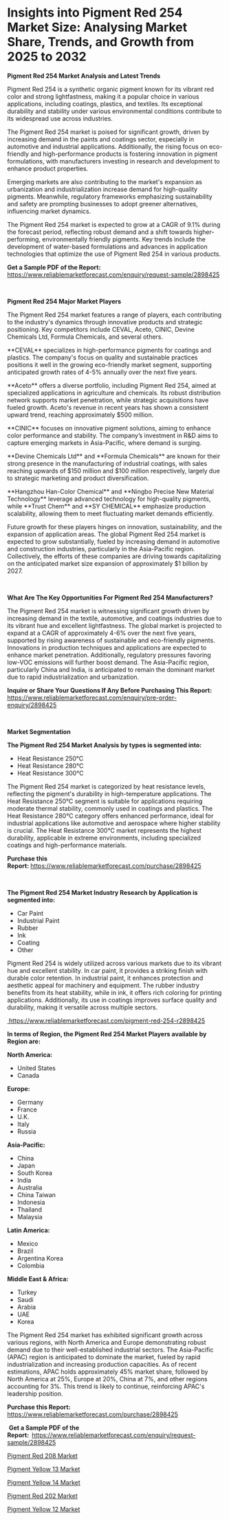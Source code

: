 <p><h1>Insights into Pigment Red 254 Market Size: Analysing Market Share, Trends, and Growth from 2025 to 2032</h1></p><p><strong>Pigment Red 254 Market Analysis and Latest Trends</strong></p>
<p><p>Pigment Red 254 is a synthetic organic pigment known for its vibrant red color and strong lightfastness, making it a popular choice in various applications, including coatings, plastics, and textiles. Its exceptional durability and stability under various environmental conditions contribute to its widespread use across industries.</p><p>The Pigment Red 254 market is poised for significant growth, driven by increasing demand in the paints and coatings sector, especially in automotive and industrial applications. Additionally, the rising focus on eco-friendly and high-performance products is fostering innovation in pigment formulations, with manufacturers investing in research and development to enhance product properties.</p><p>Emerging markets are also contributing to the market's expansion as urbanization and industrialization increase demand for high-quality pigments. Meanwhile, regulatory frameworks emphasizing sustainability and safety are prompting businesses to adopt greener alternatives, influencing market dynamics.</p><p>The Pigment Red 254 market is expected to grow at a CAGR of 9.1% during the forecast period, reflecting robust demand and a shift towards higher-performing, environmentally friendly pigments. Key trends include the development of water-based formulations and advances in application technologies that optimize the use of Pigment Red 254 in various products.</p></p>
<p><strong>Get a Sample PDF of the Report:&nbsp;</strong> <a href="https://www.reliablemarketforecast.com/enquiry/request-sample/2898425?utm_campaign=1998&utm_medium=2&utm_source=Github&utm_content=ia&utm_term=15032025&utm_id=pigment-red-254">https://www.reliablemarketforecast.com/enquiry/request-sample/2898425</a></p>
<p>&nbsp;</p>
<p><strong>Pigment Red 254 Major Market Players</strong></p>
<p><p>The Pigment Red 254 market features a range of players, each contributing to the industry's dynamics through innovative products and strategic positioning. Key competitors include CEVAL, Aceto, CINIC, Devine Chemicals Ltd, Formula Chemicals, and several others.</p><p>**CEVAL** specializes in high-performance pigments for coatings and plastics. The company's focus on quality and sustainable practices positions it well in the growing eco-friendly market segment, supporting anticipated growth rates of 4-5% annually over the next five years.</p><p>**Aceto** offers a diverse portfolio, including Pigment Red 254, aimed at specialized applications in agriculture and chemicals. Its robust distribution network supports market penetration, while strategic acquisitions have fueled growth. Aceto's revenue in recent years has shown a consistent upward trend, reaching approximately $500 million.</p><p>**CINIC** focuses on innovative pigment solutions, aiming to enhance color performance and stability. The company’s investment in R&D aims to capture emerging markets in Asia-Pacific, where demand is surging. </p><p>**Devine Chemicals Ltd** and **Formula Chemicals** are known for their strong presence in the manufacturing of industrial coatings, with sales reaching upwards of $150 million and $100 million respectively, largely due to strategic marketing and product diversification.</p><p>**Hangzhou Han-Color Chemical** and **Ningbo Precise New Material Technology** leverage advanced technology for high-quality pigments, while **Trust Chem** and **SY CHEMICAL** emphasize production scalability, allowing them to meet fluctuating market demands efficiently.</p><p>Future growth for these players hinges on innovation, sustainability, and the expansion of application areas. The global Pigment Red 254 market is expected to grow substantially, fueled by increasing demand in automotive and construction industries, particularly in the Asia-Pacific region. Collectively, the efforts of these companies are driving towards capitalizing on the anticipated market size expansion of approximately $1 billion by 2027.</p></p>
<p>&nbsp;</p>
<p><strong>What Are The Key Opportunities For Pigment Red 254 Manufacturers?</strong></p>
<p><p>The Pigment Red 254 market is witnessing significant growth driven by increasing demand in the textile, automotive, and coatings industries due to its vibrant hue and excellent lightfastness. The global market is projected to expand at a CAGR of approximately 4-6% over the next five years, supported by rising awareness of sustainable and eco-friendly pigments. Innovations in production techniques and applications are expected to enhance market penetration. Additionally, regulatory pressures favoring low-VOC emissions will further boost demand. The Asia-Pacific region, particularly China and India, is anticipated to remain the dominant market due to rapid industrialization and urbanization.</p></p>
<p><strong>Inquire or Share Your Questions If Any Before Purchasing This Report:</strong> <a href="https://www.reliablemarketforecast.com/enquiry/pre-order-enquiry/2898425?utm_campaign=1998&utm_medium=2&utm_source=Github&utm_content=ia&utm_term=15032025&utm_id=pigment-red-254">https://www.reliablemarketforecast.com/enquiry/pre-order-enquiry/2898425</a></p>
<p>&nbsp;</p>
<p><strong>Market Segmentation</strong></p>
<p><strong>The Pigment Red 254 Market Analysis by types is segmented into:</strong></p>
<p><ul><li>Heat Resistance 250℃</li><li>Heat Resistance 280℃</li><li>Heat Resistance 300℃</li></ul></p>
<p><p>The Pigment Red 254 market is categorized by heat resistance levels, reflecting the pigment's durability in high-temperature applications. The Heat Resistance 250℃ segment is suitable for applications requiring moderate thermal stability, commonly used in coatings and plastics. The Heat Resistance 280℃ category offers enhanced performance, ideal for industrial applications like automotive and aerospace where higher stability is crucial. The Heat Resistance 300℃ market represents the highest durability, applicable in extreme environments, including specialized coatings and high-performance materials.</p></p>
<p><strong>Purchase this Report:&nbsp;</strong><a href="https://www.reliablemarketforecast.com/purchase/2898425?utm_campaign=1998&utm_medium=2&utm_source=Github&utm_content=ia&utm_term=15032025&utm_id=pigment-red-254">https://www.reliablemarketforecast.com/purchase/2898425</a></p>
<p>&nbsp;</p>
<p><strong>The Pigment Red 254 Market Industry Research by Application is segmented into:</strong></p>
<p><ul><li>Car Paint</li><li>Industrial Paint</li><li>Rubber</li><li>Ink</li><li>Coating</li><li>Other</li></ul></p>
<p><p>Pigment Red 254 is widely utilized across various markets due to its vibrant hue and excellent stability. In car paint, it provides a striking finish with durable color retention. In industrial paint, it enhances protection and aesthetic appeal for machinery and equipment. The rubber industry benefits from its heat stability, while in ink, it offers rich coloring for printing applications. Additionally, its use in coatings improves surface quality and durability, making it versatile across multiple sectors.</p></p>
<p><a href="https://www.reliablemarketforecast.com/pigment-red-254-r2898425?utm_campaign=1998&utm_medium=2&utm_source=Github&utm_content=ia&utm_term=15032025&utm_id=pigment-red-254">&nbsp;https://www.reliablemarketforecast.com/pigment-red-254-r2898425</a></p>
<p><strong>In terms of Region, the Pigment Red 254 Market Players available by Region are:</strong></p>
<p>
    <p> <strong> North America: </strong>
        <ul>
            <li>United States</li>
            <li>Canada</li>
        </ul>
        </p> 
    <p> <strong> Europe: </strong>
        <ul>
            <li>Germany</li>
            <li>France</li>
            <li>U.K.</li>
            <li>Italy</li>
            <li>Russia</li>
        </ul>
        </p> 
    <p> <strong> Asia-Pacific: </strong>
        <ul>
            <li>China</li>
            <li>Japan</li>
            <li>South Korea</li>
            <li>India</li>
            <li>Australia</li>
            <li>China Taiwan</li>
            <li>Indonesia</li>
            <li>Thailand</li>
            <li>Malaysia</li>
        </ul>
        </p> 
    <p> <strong> Latin America: </strong>
        <ul>
            <li>Mexico</li>
            <li>Brazil</li>
            <li>Argentina Korea</li>
            <li>Colombia</li>
        </ul>
        </p> 
    <p> <strong> Middle East & Africa: </strong>
        <ul>
            <li>Turkey</li>
            <li>Saudi</li>
            <li>Arabia</li>
            <li>UAE</li>
            <li>Korea</li>
        </ul>
    </p>
    </p>
<p><p>The Pigment Red 254 market has exhibited significant growth across various regions, with North America and Europe demonstrating robust demand due to their well-established industrial sectors. The Asia-Pacific (APAC) region is anticipated to dominate the market, fueled by rapid industrialization and increasing production capacities. As of recent estimations, APAC holds approximately 45% market share, followed by North America at 25%, Europe at 20%, China at 7%, and other regions accounting for 3%. This trend is likely to continue, reinforcing APAC's leadership position.</p></p>
<p><strong>Purchase this Report: </strong><a href="https://www.reliablemarketforecast.com/purchase/2898425?utm_campaign=1998&utm_medium=2&utm_source=Github&utm_content=ia&utm_term=15032025&utm_id=pigment-red-254">https://www.reliablemarketforecast.com/purchase/2898425</a></p>
<p>&nbsp;<strong>Get a Sample PDF of the Report:&nbsp;&nbsp;</strong><a href="https://www.reliablemarketforecast.com/enquiry/request-sample/2898425?utm_campaign=1998&utm_medium=2&utm_source=Github&utm_content=ia&utm_term=15032025&utm_id=pigment-red-254">https://www.reliablemarketforecast.com/enquiry/request-sample/2898425</a></p>
<p><strong></strong></p>
<p><p><a href="https://github.com/izetajhazuga/Market-Research-Report-List-1/blob/main/pigment-red-208-market.md?utm_campaign=1998&utm_medium=2&utm_source=Github&utm_content=ia&utm_term=15032025&utm_id=pigment-red-254">Pigment Red 208 Market</a></p><p><a href="https://github.com/neilycalanww/Market-Research-Report-List-1/blob/main/pigment-yellow-13-market.md?utm_campaign=1998&utm_medium=2&utm_source=Github&utm_content=ia&utm_term=15032025&utm_id=pigment-red-254">Pigment Yellow 13 Market</a></p><p><a href="https://github.com/gackesaizaze/Market-Research-Report-List-1/blob/main/pigment-yellow-14-market.md?utm_campaign=1998&utm_medium=2&utm_source=Github&utm_content=ia&utm_term=15032025&utm_id=pigment-red-254">Pigment Yellow 14 Market</a></p><p><a href="https://github.com/keolalelekr8/Market-Research-Report-List-1/blob/main/pigment-red-202-market.md?utm_campaign=1998&utm_medium=2&utm_source=Github&utm_content=ia&utm_term=15032025&utm_id=pigment-red-254">Pigment Red 202 Market</a></p><p><a href="https://github.com/anejaryaan8m/Market-Research-Report-List-1/blob/main/pigment-yellow-12-market.md?utm_campaign=1998&utm_medium=2&utm_source=Github&utm_content=ia&utm_term=15032025&utm_id=pigment-red-254">Pigment Yellow 12 Market</a></p></p>